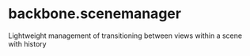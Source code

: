 backbone.scenemanager
=====================

Lightweight management of transitioning between views within a scene with history
